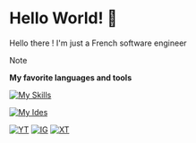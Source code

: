 
# Hello World! 👋

Hello there ! I'm just a French software engineer

> [!NOTE]
> **My favorite languages ​​and tools**
> 
> [![My Skills](https://skillicons.dev/icons?i=git,html,js,css,cpp,c)](https://skillicons.dev)
>
> [![My Ides](https://skillicons.dev/icons?i=vscode,visualstudio,idea)](https://skillicons.dev)

[![YT](https://img.shields.io/badge/youtube-FF0000?style=for-the-badge&logo=youtube&logoColor=white)](https://www.youtube.com/@ZyDev_)
[![IG](https://img.shields.io/badge/instagram-FFFFFF?style=for-the-badge&logo=instagram&logoColor=red)](https://www.instagram.com/antoineldrx)
[![XT](https://img.shields.io/badge/xytube-1c138c?style=for-the-badge&logoColor=white)](https://www.galaxy-studio-web.fr/xytube/profil.php?channel=Antoine)
